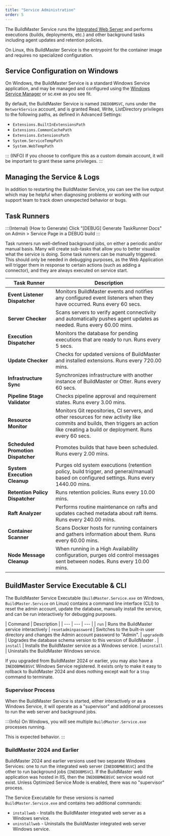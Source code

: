 ```yaml
---
title: "Service Administration"
order: 5
---
```



The BuildMaster Service runs the [Integrated Web Server](/docs/installation/windows/web) and performs executions (builds, deployments, etc.) and other background tasks including agent updates and retention policies.

On Linux, this BuildMaster Service is the entrypoint for the container image and requires no specialized configuration.

## Service Configuration on Windows 

On Windows, the BuildMaster Service is a standard Windows Service application, and may be managed and configured using the [Windows Service Manager](https://msdn.microsoft.com/en-us/library/windows/desktop/ms685141(v=vs.85).aspx) or sc.exe as you see fit. 

By default, the BuildMaster Service is named `INEDOBMSVC`, runs under the `NetworkService` account, and is granted Read, Write, ListDirectory privileges to the following paths, as defined in Advanced Settings: 

 - `Extensions.BuiltInExtensionsPath`
 - `Extensions.CommonCachePath`  
 - `Extensions.ExtensionsPath`
 -  `System.ServiceTempPath`
 -  `System.WebTempPath`


::: (INFO) 
If you choose to configure this as a custom domain account, it will be important to grant these same privileges. 
:::

## Managing the Service & Logs

In addition to restarting the BuildMaster Service, you can see the live output which may be helpful when diagnosing problems or working with our support team to track down unexpected behavior or bugs.


## Task Runners

:::(Internal) (How to Generate)
Click "[DEBUG] Generate TaskRunner Docs" on Admin > Service Page in a DEBUG build
:::

Task runners run well-defined background jobs, on either a periodic and/or manual basis. Many will create sub-tasks that allow you to better visualize what the service is doing. Some task runners can be manually triggered. This should only be needed in debugging purposes, as the Web Application will trigger them in response to certain actions (such as adding a connector), and they are always executed on service start.

| Task Runner | Description 
| - | - 
| **Event Listener Dispatcher** | Monitors BuildMaster events and notifies any configured event listeners when they have occurred. Runs every 60 secs.
| **Server Checker** | Scans servers to verify agent connectivity and automatically pushes agent updates as needed. Runs every 60.00 mins.
| **Execution Dispatcher** | Monitors the database for pending executions that are ready to run. Runs every 5 secs.
| **Update Checker** | Checks for updated versions of BuildMaster and installed extensions. Runs every 720.00 mins.
| **Infrastructure Sync** | Synchronizes infrastructure with another instance of BuildMaster or Otter. Runs every 60 secs.
| **Pipeline Stage Validator** | Checks pipeline approval and requirement states. Runs every 3.00 mins.
| **Resource Monitor** |  Monitors Git repositories, CI servers, and other resources for new activity like commits and builds, then triggers an action like creating a build or deployment. Runs every 60 secs.
| **Scheduled Promotion Dispatcher** | Promotes builds that have been scheduled. Runs every 2.00 mins.
| **System Execution Cleanup** | Purges old system executions (retention policy, build trigger, and general/manual) based on configured settings. Runs every 1440.00 mins.
| **Retention Policy Dispatcher** | Runs retention policies. Runs every 10.00 mins.
| **Raft Analyzer** | Performs routine maintenance on rafts and updates cached metadata about raft items. Runs every 240.00 mins.
| **Container Scanner** | Scans Docker hosts for running containers and gathers information about them. Runs every 60.00 mins.
| **Node Message Cleanup** | When running in a High Availability configuration, purges old control messages sent between nodes. Runs every 10.00 mins.



## BuildMaster Service Executable & CLI

The BuildMaster Service Executable (`BuildMaster.Service.exe` on Windows, `BuildMaster.Service` on Linux) contains a command line interface (CLI) to reset the admin account, update the database, manually install the service, and can be run interactively for debugging purposes.

| Command | Description |
| --- | --- | --- |
| `run` | Runs the BuildMaster service interactively
| `resetadminpassword` | Switches to the built-in user directory and changes the Admin account password to "Admin".
| `upgradedb` | Upgrades the database schema version to this version of BuildMaster .
| `install` | Installs the BuildMaster service as a Windows service.
| `uninstall` | Uninstalls the BuildMaster Windows service.

If you upgraded from BuildMaster 2024 or earlier, you may also have a `INEDOBMWEBSVC` Windows Service registered. It exists only to make it easy to rollback to BuildMaster 2024 and does nothing except wait for a `Stop` command to terminate.

### Supervisor Process

When the BuildMaster Service is started, either interactively or as a Windows Service, it will operate as a "supervisor" and additional processes to run the web server and background jobs.

:::(Info)
On Windows, you will see multiple `BuildMaster.Service.exe` processes running.
<!-- and may see multiple `postgres.exe` processes -->
This is expected behavior.
:::

<!-- 
If the integrated PostgreSQL database is enabled, the supervisor process will also launch an PostgreSQL database server, which will result in multiple processes (`postgres.exe` / `postgres`) being created.
-->
### BuildMaster 2024 and Earlier

BuildMaster 2024 and earlier versions used two separate Windows Services: one to run the integrated web server (`INEDOBMWEBSVC`) and the other to run background jobs (`INEDOBMSVC`). If the BuildMaster web application was hosted in IIS, then the `INEDOBMWEBSVC` service would not exist. Unless Optimized Service Mode is enabled, there was no "supervisor" process.

The Service Executable for these versions is named `BuildMaster.Service.exe` and contains two additional commands:

* `installweb` - Installs the BuildMaster integrated web server as a Windows service.
* `uninstallweb` - Uninstalls the BuildMaster integrated web server Windows service.
